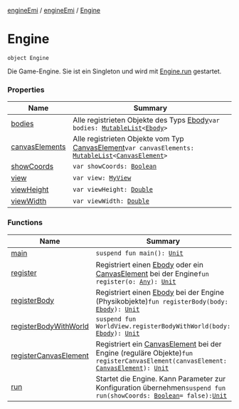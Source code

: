 [engineEmi](../../index.md) / [engineEmi](../index.md) / [Engine](./index.md)

# Engine

`object Engine`

Die Game-Engine. Sie ist ein Singleton und wird mit [Engine.run](run.md) gestartet.

### Properties

| Name | Summary |
|---|---|
| [bodies](bodies.md) | Alle registrieten Objekte des Typs [Ebody](../../engine-emi.-bodies/-ebody/index.md)`var bodies: `[`MutableList`](https://kotlinlang.org/api/latest/jvm/stdlib/kotlin.collections/-mutable-list/index.html)`<`[`Ebody`](../../engine-emi.-bodies/-ebody/index.md)`>` |
| [canvasElements](canvas-elements.md) | Alle registrieten Objekte vom Typ [CanvasElement](../../engine-emi.-canvas-elements/-canvas-element/index.md)`var canvasElements: `[`MutableList`](https://kotlinlang.org/api/latest/jvm/stdlib/kotlin.collections/-mutable-list/index.html)`<`[`CanvasElement`](../../engine-emi.-canvas-elements/-canvas-element/index.md)`>` |
| [showCoords](show-coords.md) | `var showCoords: `[`Boolean`](https://kotlinlang.org/api/latest/jvm/stdlib/kotlin/-boolean/index.html) |
| [view](view.md) | `var view: `[`MyView`](../-my-view/index.md) |
| [viewHeight](view-height.md) | `var viewHeight: `[`Double`](https://kotlinlang.org/api/latest/jvm/stdlib/kotlin/-double/index.html) |
| [viewWidth](view-width.md) | `var viewWidth: `[`Double`](https://kotlinlang.org/api/latest/jvm/stdlib/kotlin/-double/index.html) |

### Functions

| Name | Summary |
|---|---|
| [main](main.md) | `suspend fun main(): `[`Unit`](https://kotlinlang.org/api/latest/jvm/stdlib/kotlin/-unit/index.html) |
| [register](register.md) | Registriert einen [Ebody](../../engine-emi.-bodies/-ebody/index.md) oder ein [CanvasElement](../../engine-emi.-canvas-elements/-canvas-element/index.md) bei der Engine`fun register(o: `[`Any`](https://kotlinlang.org/api/latest/jvm/stdlib/kotlin/-any/index.html)`): `[`Unit`](https://kotlinlang.org/api/latest/jvm/stdlib/kotlin/-unit/index.html) |
| [registerBody](register-body.md) | Registriert einen [Ebody](../../engine-emi.-bodies/-ebody/index.md) bei der Engine (Physikobjekte)`fun registerBody(body: `[`Ebody`](../../engine-emi.-bodies/-ebody/index.md)`): `[`Unit`](https://kotlinlang.org/api/latest/jvm/stdlib/kotlin/-unit/index.html) |
| [registerBodyWithWorld](register-body-with-world.md) | `suspend fun WorldView.registerBodyWithWorld(body: `[`Ebody`](../../engine-emi.-bodies/-ebody/index.md)`): `[`Unit`](https://kotlinlang.org/api/latest/jvm/stdlib/kotlin/-unit/index.html) |
| [registerCanvasElement](register-canvas-element.md) | Registriert ein [CanvasElement](../../engine-emi.-canvas-elements/-canvas-element/index.md) bei der Engine (reguläre Objekte)`fun registerCanvasElement(canvasElement: `[`CanvasElement`](../../engine-emi.-canvas-elements/-canvas-element/index.md)`): `[`Unit`](https://kotlinlang.org/api/latest/jvm/stdlib/kotlin/-unit/index.html) |
| [run](run.md) | Startet die Engine. Kann Parameter zur Konfiguration übernehmen`suspend fun run(showCoords: `[`Boolean`](https://kotlinlang.org/api/latest/jvm/stdlib/kotlin/-boolean/index.html)` = false): `[`Unit`](https://kotlinlang.org/api/latest/jvm/stdlib/kotlin/-unit/index.html) |
